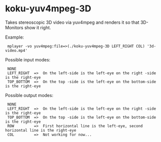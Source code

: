koku-yuv4mpeg-3D
================

Takes stereoscopic 3D video via yuv4mpeg and renders it so that 3D-Monitors show it right.

Example:

     mplayer -vo yuv4mpeg:file=>(./koku-yuv4mpeg-3D LEFT_RIGHT COL) '3d-video.mp4'
     
Possible input modes:

     NONE
     LEFT_RIGHT  =>  On the left-side is the left-eye on the right -side is the right-eye
     TOP_BOTTOM  =>  On the top -side is the left-eye on the bottom-side is the right-eye
     
Possible output modes:

     NONE
     LEFT_RIGHT  =>  On the left-side is the left-eye on the right -side is the right-eye
     TOP_BOTTOM  =>  On the top -side is the left-eye on the bottom-side is the right-eye
     ROW         =>  First horizontal line is the left-eye, second horizontal line is the right-eye
     COL         =>  Not working for now...
